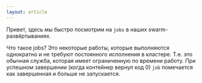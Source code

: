 ```yaml
---
layout: article
---
```


Привет, здесь мы быстро посмотрим на `jobs` в наших swarm-развёртываниях.

Что такое jobs? Это некоторые работы, которые выполняются однократно и не требуют постоянного исполнения в кластере. Т.е. это обычная служба, которая имеет ограниченную по времени работу. При успешном завершении (когда контейнер вернул код 0) `job` помечается как завершенная и больше не запускается.
